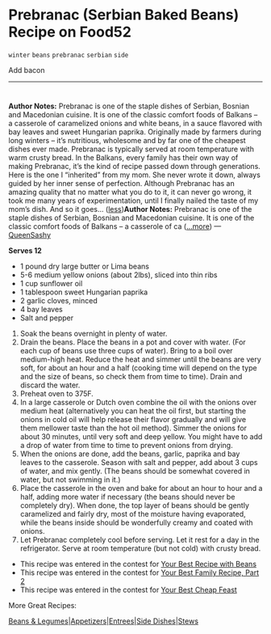 # Prebranac (Serbian Baked Beans) Recipe on Food52

`winter` `beans` `prebranac` `serbian` `side`

Add bacon

---

# 

 
 
 
 **Author Notes:** Prebranac is one of the staple dishes of Serbian, Bosnian and Macedonian cuisine. It is one of the classic comfort foods of Balkans – a casserole of caramelized onions and white beans, in a sauce flavored with bay leaves and sweet Hungarian paprika. Originally made by farmers during long winters – it’s nutritious, wholesome and by far one of the cheapest dishes ever made. Prebranac is typically served at room temperature with warm crusty bread. In the Balkans, every family has their own way of making Prebranac, it’s the kind of recipe passed down through generations. Here is the one I “inherited” from my mom. She never wrote it down, always guided by her inner sense of perfection. Although Prebranac has an amazing quality that no matter what you do to it, it can never go wrong, it took me many years of experimentation, until I finally nailed the taste of my mom’s dish. And so it goes... \([less]()\)**Author Notes:** Prebranac is one of the staple dishes of Serbian, Bosnian and Macedonian cuisine. It is one of the classic comfort foods of Balkans – a casserole of ca \([…more]()\) —[QueenSashy](https://food52.com/users/77425-queensashy)

  **Serves 12** 

  
-  1 pound dry large butter or Lima beans 
-  5\-6 medium yellow onions \(about 2lbs\), sliced into thin ribs 
-  1 cup sunflower oil 
-  1 tablespoon sweet Hungarian paprika 
-  2 garlic cloves, minced 
-  4 bay leaves 
-  Salt and pepper 

 
1.  Soak the beans overnight in plenty of water. 
2.  Drain the beans. Place the beans in a pot and cover with water. \(For each cup of beans use three cups of water\). Bring to a boil over medium\-high heat. Reduce the heat and simmer until the beans are very soft, for about an hour and a half \(cooking time will depend on the type and the size of beans, so check them from time to time\). Drain and discard the water. 
3.  Preheat oven to 375F. 
4.  In a large casserole or Dutch oven combine the oil with the onions over medium heat \(alternatively you can heat the oil first, but starting the onions in cold oil will help release their flavor gradually and will give them mellower taste than the hot oil method\). Simmer the onions for about 30 minutes, until very soft and deep yellow. You might have to add a drop of water from time to time to prevent onions from drying. 
5.  When the onions are done, add the beans, garlic, paprika and bay leaves to the casserole. Season with salt and pepper, add about 3 cups of water, and mix gently. \(The beans should be somewhat covered in water, but not swimming in it.\) 
6.  Place the casserole in the oven and bake for about an hour to hour and a half, adding more water if necessary \(the beans should never be completely dry\). When done, the top layer of beans should be gently caramelized and fairly dry, most of the moisture having evaporated, while the beans inside should be wonderfully creamy and coated with onions. 
7.  Let Prebranac completely cool before serving. Let it rest for a day in the refrigerator. Serve at room temperature \(but not cold\) with crusty bread. 

 
 
- This recipe was entered in the contest for [Your Best Recipe with Beans](https://food52.com/contests/383-your-best-recipe-with-beans) 
- This recipe was entered in the contest for [Your Best Family Recipe, Part 2](https://food52.com/contests/379-your-best-family-recipe-part-2) 
- This recipe was entered in the contest for [Your Best Cheap Feast](https://food52.com/contests/330-your-best-cheap-feast)  

 More Great Recipes:

 [Beans & Legumes](https://food52.com/recipes/beans-legumes)|[Appetizers](https://food52.com/recipes/appetizers)|[Entrees](https://food52.com/recipes/entrees)|[Side Dishes](https://food52.com/recipes/side-dishes)|[Stews](https://food52.com/recipes/stews) 

 
